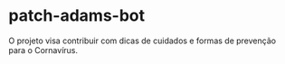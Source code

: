 # patch-adams-bot
O projeto visa contribuir com dicas de cuidados e formas de prevenção para o Cornavírus.
